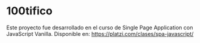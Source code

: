 # 100tifico
Este proyecto fue desarrollado en el curso de Single Page Application con JavaScript Vanilla. Disponible en: https://platzi.com/clases/spa-javascript/
